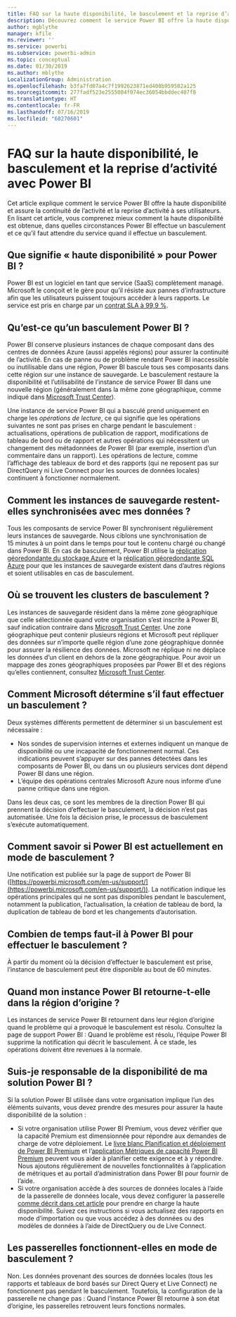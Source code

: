 ```yaml
---
title: FAQ sur la haute disponibilité, le basculement et la reprise d’activité avec Power BI
description: Découvrez comment le service Power BI offre la haute disponibilité et assure la continuité de l’activité et la reprise d’activité à ses utilisateurs.
author: mgblythe
manager: kfile
ms.reviewer: ''
ms.service: powerbi
ms.subservice: powerbi-admin
ms.topic: conceptual
ms.date: 01/30/2019
ms.author: mblythe
LocalizationGroup: Administration
ms.openlocfilehash: b3fa7fd07a4c7f1992623871ed408b959582a125
ms.sourcegitcommit: 277fadf523e2555004f074ec36054bbddec407f8
ms.translationtype: HT
ms.contentlocale: fr-FR
ms.lasthandoff: 07/16/2019
ms.locfileid: "68270601"
---
```

# <a name="power-bi-high-availability-failover-and-disaster-recovery-faq"></a>FAQ sur la haute disponibilité, le basculement et la reprise d’activité avec Power BI

Cet article explique comment le service Power BI offre la haute disponibilité et assure la continuité de l’activité et la reprise d’activité à ses utilisateurs. En lisant cet article, vous comprenez mieux comment la haute disponibilité est obtenue, dans quelles circonstances Power BI effectue un basculement et ce qu’il faut attendre du service quand il effectue un basculement.

## <a name="what-does-high-availability-mean-for-power-bi"></a>Que signifie « haute disponibilité » pour Power BI ?

Power BI est un logiciel en tant que service (SaaS) complètement managé.  Microsoft le conçoit et le gère pour qu’il résiste aux pannes d’infrastructure afin que les utilisateurs puissent toujours accéder à leurs rapports.  Le service est pris en charge par un [contrat SLA à 99,9 %](http://www.microsoftvolumelicensing.com/DocumentSearch.aspx?Mode=3&DocumentTypeId=37).

## <a name="what-is-a-power-bi-failover"></a>Qu’est-ce qu’un basculement Power BI ?

Power BI conserve plusieurs instances de chaque composant dans des centres de données Azure (aussi appelés régions) pour assurer la continuité de l’activité. En cas de panne ou de problème rendant Power BI inaccessible ou inutilisable dans une région, Power BI bascule tous ses composants dans cette région sur une instance de sauvegarde. Le basculement restaure la disponibilité et l’utilisabilité de l’instance de service Power BI dans une nouvelle région (généralement dans la même zone géographique, comme indiqué dans [Microsoft Trust Center](https://www.microsoft.com/TrustCenter/CloudServices/business-application-platform/data-location)).

Une instance de service Power BI qui a basculé prend uniquement en charge les _opérations de lecture_, ce qui signifie que les opérations suivantes ne sont pas prises en charge pendant le basculement : actualisations, opérations de publication de rapport, modifications de tableau de bord ou de rapport et autres opérations qui nécessitent un changement des métadonnées de Power BI (par exemple, insertion d’un commentaire dans un rapport).  Les opérations de lecture, comme l’affichage des tableaux de bord et des rapports (qui ne reposent pas sur DirectQuery ni Live Connect pour les sources de données locales) continuent à fonctionner normalement.

## <a name="how-are-backup-instances-kept-in-sync-with-my-data"></a>Comment les instances de sauvegarde restent-elles synchronisées avec mes données ?

Tous les composants de service Power BI synchronisent régulièrement leurs instances de sauvegarde. Nous ciblons une synchronisation de 15 minutes à un point dans le temps pour tout le contenu chargé ou changé dans Power BI. En cas de basculement, Power BI utilise la [réplication géoredondante du stockage Azure](/azure/storage/common/storage-redundancy-grs) et la [réplication géoredondante SQL Azure](/azure/sql-database/sql-database-active-geo-replication) pour que les instances de sauvegarde existent dans d’autres régions et soient utilisables en cas de basculement.

## <a name="where-are-the-failover-clusters-located"></a>Où se trouvent les clusters de basculement ?

Les instances de sauvegarde résident dans la même zone géographique que celle sélectionnée quand votre organisation s’est inscrite à Power BI, sauf indication contraire dans [Microsoft Trust Center](https://www.microsoft.com/TrustCenter/CloudServices/business-application-platform/data-location). Une zone géographique peut contenir plusieurs régions et Microsoft peut répliquer des données sur n’importe quelle région d’une zone géographique donnée pour assurer la résilience des données. Microsoft ne réplique ni ne déplace les données d’un client en dehors de la zone géographique. Pour avoir un mappage des zones géographiques proposées par Power BI et des régions qu’elles contiennent, consultez [Microsoft Trust Center](https://www.microsoft.com/TrustCenter/CloudServices/business-application-platform/data-location).

## <a name="how-does-microsoft-decide-to-failover"></a>Comment Microsoft détermine s’il faut effectuer un basculement ?

Deux systèmes différents permettent de déterminer si un basculement est nécessaire :

- Nos sondes de supervision internes et externes indiquent un manque de disponibilité ou une incapacité de fonctionnement normal. Ces indications peuvent s’appuyer sur des pannes détectées dans les composants de Power BI, ou dans un ou plusieurs services dont dépend Power BI dans une région.
- L’équipe des opérations centrales Microsoft Azure nous informe d’une panne critique dans une région.

Dans les deux cas, ce sont les membres de la direction Power BI qui prennent la décision d’effectuer le basculement, la décision n’est pas automatisée. Une fois la décision prise, le processus de basculement s’exécute automatiquement.

## <a name="how-do-i-know-power-bi-is-now-in-failover-mode"></a>Comment savoir si Power BI est actuellement en mode de basculement ?

Une notification est publiée sur la page de support de Power BI ([https://powerbi.microsoft.com/en-us/support/](https://powerbi.microsoft.com/en-us/support/)). La notification indique les opérations principales qui ne sont pas disponibles pendant le basculement, notamment la publication, l’actualisation, la création de tableau de bord, la duplication de tableau de bord et les changements d’autorisation.

## <a name="how-long-does-it-take-power-bi-to-fail-over"></a>Combien de temps faut-il à Power BI pour effectuer le basculement ?

À partir du moment où la décision d’effectuer le basculement est prise, l’instance de basculement peut être disponible au bout de 60 minutes.

## <a name="when-does-my-power-bi-instance-return-to-the-original-region"></a>Quand mon instance Power BI retourne-t-elle dans la région d’origine ?

Les instances de service Power BI retournent dans leur région d’origine quand le problème qui a provoqué le basculement est résolu. Consultez la page de support Power BI : Quand le problème est résolu, l’équipe Power BI supprime la notification qui décrit le basculement. À ce stade, les opérations doivent être revenues à la normale.

## <a name="am-i-responsible-for-the-availability-of-my-power-bi-solution"></a>Suis-je responsable de la disponibilité de ma solution Power BI ?

Si la solution Power BI utilisée dans votre organisation implique l’un des éléments suivants, vous devez prendre des mesures pour assurer la haute disponibilité de la solution :

- Si votre organisation utilise Power BI Premium, vous devez vérifier que la capacité Premium est dimensionnée pour répondre aux demandes de charge de votre déploiement.  Le [livre blanc Planification et déploiement de Power BI Premium](https://aka.ms/Premium-Capacity-Planning-Deployment) et l’[application Métriques de capacité Power BI Premium](service-admin-premium-monitor-capacity.md) peuvent vous aider à planifier cette exigence et à y répondre. Nous ajoutons régulièrement de nouvelles fonctionnalités à l’application de métriques et au portail d’administration dans Power BI pour fournir de l’aide.
- Si votre organisation accède à des sources de données locales à l’aide de la passerelle de données locale, vous devez configurer la passerelle [comme décrit dans cet article](/data-integration/gateway/service-gateway-high-availability-clusters) pour prendre en charge la haute disponibilité. Suivez ces instructions si vous actualisez des rapports en mode d’importation ou que vous accédez à des données ou des modèles de données à l’aide de DirectQuery ou de Live Connect.

## <a name="will-gateways-function-when-in-failover-mode"></a>Les passerelles fonctionnent-elles en mode de basculement ?

Non. Les données provenant des sources de données locales (tous les rapports et tableaux de bord basés sur Direct Query et Live Connect) ne fonctionnent pas pendant le basculement. Toutefois, la configuration de la passerelle ne change pas : Quand l’instance Power BI retourne à son état d’origine, les passerelles retrouvent leurs fonctions normales.
